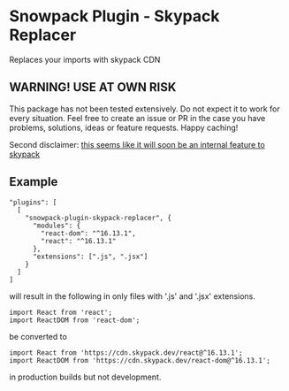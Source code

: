 # Snowpack Plugin - Skypack Replacer

Replaces your imports with skypack CDN

## WARNING! USE AT OWN RISK

This package has not been tested extensively. Do not expect it to work for every situation. Feel free to create an issue or PR in the case you have problems, solutions, ideas or feature requests. Happy caching!

Second disclaimer: [this seems like it will soon be an internal feature to skypack](https://docs.skypack.dev/plugins)

## Example

```
"plugins": [
  [
    "snowpack-plugin-skypack-replacer", {
      "modules": {
        "react-dom": "^16.13.1",
        "react": "^16.13.1"
      },
      "extensions": [".js", ".jsx"]
    }
  ]
]
```
will result in the following in only files with '.js' and '.jsx' extensions.

```
import React from 'react';
import ReactDOM from 'react-dom';
```
be converted to

```
import React from 'https://cdn.skypack.dev/react@^16.13.1';
import ReactDOM from 'https://cdn.skypack.dev/react-dom@^16.13.1';
```

in production builds but not development.